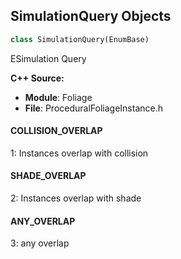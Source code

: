 ## SimulationQuery Objects

```python
class SimulationQuery(EnumBase)
```

ESimulation Query

**C++ Source:**

- **Module**: Foliage
- **File**: ProceduralFoliageInstance.h

<a id="unreal.SimulationQuery.COLLISION_OVERLAP"></a>

#### COLLISION_OVERLAP

1: Instances overlap with collision

<a id="unreal.SimulationQuery.SHADE_OVERLAP"></a>

#### SHADE_OVERLAP

2: Instances overlap with shade

<a id="unreal.SimulationQuery.ANY_OVERLAP"></a>

#### ANY_OVERLAP

3: any overlap

<a id="unreal.SparseVolumeTexturePreviewAttribute"></a>